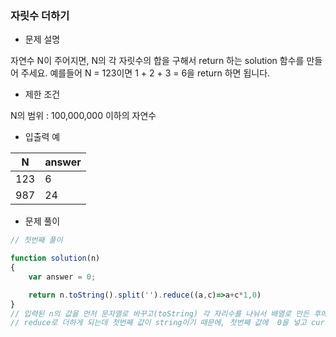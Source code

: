 ### 자릿수 더하기

- 문제 설명

자연수 N이 주어지면, N의 각 자릿수의 합을 구해서 return 하는 solution 함수를 만들어 주세요.
예를들어 N = 123이면 1 + 2 + 3 = 6을 return 하면 됩니다.



- 제한 조건

N의 범위 : 100,000,000 이하의 자연수



- 입출력 예

| N    | answer |
| ---- | ------ |
| 123  | 6      |
| 987  | 24     |



- 문제 풀이

```javascript
// 첫번째 풀이

function solution(n)
{
    var answer = 0;

    return n.toString().split('').reduce((a,c)=>a+c*1,0)
}
// 입력된 n의 값을 먼저 문자열로 바꾸고(toString) 각 자리수를 나눠서 배열로 만든 후에(split), 배열 내에 요소들을({})을 더해야 함
// reduce로 더하게 되는데 첫번째 값이 string이기 때문에, 첫번째 값에  0을 넣고 current 값을 숫자로 바꿔서 더해야 하므로 c*1을 해줌
```

